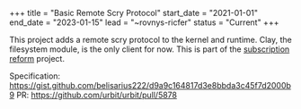 +++
title = "Basic Remote Scry Protocol"
start_date = "2021-01-01"
end_date = "2023-01-15"
lead = "~rovnys-ricfer"
status = "Current"
+++

This project adds a remote scry protocol to the kernel and runtime.  Clay, the filesystem module, is the only client for now.  This is part of the [subscription reform](https://gist.github.com/belisarius222/0b53d59014a0a1b507363474a2dbe0ae) project.

Specification: https://gist.github.com/belisarius222/d9a9c164817d3e8bbda3c45f7d2000b9
PR: https://github.com/urbit/urbit/pull/5878
